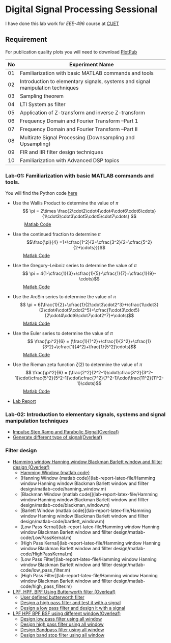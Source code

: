 # Digital Signal Processing Sessional

I have done this lab work for _EEE-496_ course at [CUET](https://www.cuet.ac.bd/)

## Requirement

For publication quality plots you will need to download [PlotPub](https://github.com/masumhabib/PlotPub)

|No|Experiment Name|
|----|----------------------------------|
|01|Familiarization with basic MATLAB commands and tools|
|02|Introduction to elementary signals, systems and  signal manipulation  techniques|
|03|Sampling theorem|
|04|LTI System as filter|
|05|Application of Z-transform and inverse Z-transform|
|06|Frequency Domain and Fourier Transform –Part 1|
|07|Frequency Domain and Fourier Transform –Part II|
|08|Multirate Signal Processing (Downsampling and Upsampling)|
|09|FIR and IIR filter design techniques|
|10|Familiarization with  Advanced DSP topics|

### Lab-01: Familiarization with basic MATLAB commands and tools.
You will find the Python code [here](https://github.com/sayedul79/dsp-python/blob/main/lab-01.ipynb)

* Use the Wallis Product to determine the value of $\pi$
$$ \pi = 2\times \frac{2\cdot2\cdot4\cdot4\cdot6\cdot6\cdots}{1\cdot3\cdot3\cdot5\cdot5\cdot7\cdots} $$
$\qquad$ [Matlab Code](https://github.com/sayedul79/dsp-matlab/blob/main/lab_01_pi_from_wallis.m)

* Use the continued fraction to determine $\pi$
$$\frac{\pi}{4} =1+\cfrac{1^2}{2+\cfrac{3^2}{2+\cfrac{5^2}{2+\cdots}}}$$
$\qquad$[Matlab Code](https://github.com/sayedul79/dsp-matlab/blob/main/lab_01_pi_from_continued_fraction.m)

* Use the Gregory–Leibniz series to determine the value of $\pi$
$$ \pi = 4(1-\cfrac{1}{3}+\cfrac{1}{5}-\cfrac{1}{7}+\cfrac{1}{9}-\cdots)$$
$\qquad$[Matlab Code](https://github.com/sayedul79/dsp-matlab/blob/main/lab_01_pi_from_GregoryLeibniz.m)

* Use the ArcSin series to determine the value of $\pi$
$$ \pi = 6(\frac{1}{2}+\cfrac{1}{2\cdot3\cdot2^3}+\cfrac{1\cdot3}{2\cdot4\cdot5\cdot2^5}+\cfrac{1\cdot3\cdot5}{2\cdot4\cdot6\cdot7\cdot2^7}+\cdots)$$
$\qquad$[Matlab Code](https://github.com/sayedul79/dsp-matlab/blob/main/lab_01_pi_from_ArcSin.m)

* Use the Euler series to determine the value of $\pi$
$$ \frac{\pi^2}{6} = (\frac{1}{1^2}+\cfrac{1}{2^2}+\cfrac{1}{3^2}+\cfrac{1}{4^2}+\frac{1}{5^2}\cdots)$$
$\qquad$[Matlab Code](https://github.com/sayedul79/dsp-matlab/blob/main/lab_01_pi_from_LeonardEuler.m)

* Use the Rieman zeta function $\zeta(2)$ to determine the value of $\pi$
$$ \frac{\pi^2}{6} = (\frac{2^2}{2^2-1}\cdot\cfrac{3^2}{3^2-1}\cdot\cfrac{5^2}{5^2-1}\cdot\cfrac{7^2}{7^2-1}\cdot\frac{11^2}{11^2-1}\cdots)$$
$\qquad$[Matlab Code](https://github.com/sayedul79/dsp-matlab/blob/main/lab_01_pi_from_zeta_function.m)

* [Lab Report](https://github.com/sayedul79/dsp-matlab/blob/main/lab-report/lab01-EEE-496.pdf)

### Lab-02: Introduction to elementary signals, systems and  signal manipulation  techniques
* [Impulse Step Ramp and Parabolic Signal(Overleaf)](https://www.overleaf.com/read/wbwnnwpxbqdm)
* [Generate different type of signal(Overleaf)](https://www.overleaf.com/read/jrycwvwvhdcq)

### Filter design
* [Hamming window Hanning window Blackman Barlett window and fillter design (Overleaf)](https://www.overleaf.com/read/vsqwgtsbsmrq)
  * [Hamming Window {matlab code}](https://github.com/sayedul79/dsp-matlab/blob/main/lab-report-latex-file/Hamming%20window%20Hanning%20window%20Blackman%20Barlett%20window%20and%20fillter%20design/matlab-code/hamming_window.m)
  * [Hanning Window {matlab code}](lab-report-latex-file/Hamming window Hanning window Blackman Barlett window and fillter design/matlab-code/hanning_window.m)
  * [Blackman Window (matlab code)](lab-report-latex-file/Hamming window Hanning window Blackman Barlett window and fillter design/matlab-code/blackman_window.m)
  * [Barlett Window (matlab code)](lab-report-latex-file/Hamming window Hanning window Blackman Barlett window and fillter design/matlab-code/bartlett_window.m)
  * [Low Pass Kernal](lab-report-latex-file/Hamming window Hanning window Blackman Barlett window and fillter design/matlab-code/LowPassKernal.m)
  * [High Pass Kernal](lab-report-latex-file/Hamming window Hanning window Blackman Barlett window and fillter design/matlab-code/HighPassKernal.m)
  * [Low Pass Filter](lab-report-latex-file/Hamming window Hanning window Blackman Barlett window and fillter design/matlab-code/low_pass_filter.m)
  * [High Pass Filter](lab-report-latex-file/Hamming window Hanning window Blackman Barlett window and fillter design/matlab-code/high_pass_filter.m)
* [LPF, HPF, BPF Using Butterworth filter (Overleaf)](https://www.overleaf.com/read/rcvtpjdyqqkg)
  * [User defined butterworth filter](lab-report-latex-file/LPF-HPF-BPF-using-Butterworth-filter-04/matlab-code/lab_04_user_defined_buttter.m)
  * [Design a high pass filter and test it with a signal](lab-report-latex-file/LPF-HPF-BPF-using-Butterworth-filter-04/matlab-code/lab_4_high_pass_signal.m)
  * [Design a low pass filter and design it with a signal](lab-report-latex-file/LPF-HPF-BPF-using-Butterworth-filter-04/matlab-code/lab_4_low_pass.m)
* [LPF HPF BPF BSF using different window(Overleaf)](https://www.overleaf.com/read/nkgtbsfcqzpr)
  * [Design low pass filter using all window](lab-report-latex-file/LPF-HPF-BPF-BSF-using-different-window/matlab-code/All_window_low_pass_filter.m)
  * [Design high pass filter using all window](lab-report-latex-file/LPF-HPF-BPF-BSF-using-different-window/matlab-code/All_window_high_pass_filter.m)
  * [Design Bandpass filter using all window](lab-report-latex-file/LPF-HPF-BPF-BSF-using-different-window/matlab-code/All_window_band_pass_filter.m)
  * [Design band stop filter using all window](lab-report-latex-file/LPF-HPF-BPF-BSF-using-different-window/matlab-code/All_window_band_stop_filter.m)


